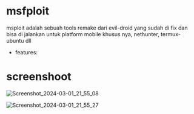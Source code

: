 # msfploit
msploit adalah sebuah tools remake dari evil-droid yang sudah di fix dan bisa di jalankan untuk platform mobile khusus nya, nethunter, termux-ubuntu dll 

- features:

# screenshoot
![Screenshot_2024-03-01_21_55_08](https://github.com/K1M4K-ID/msfploit/assets/46388169/10441706-1bfa-4a53-9644-278a11f9e23b)

![Screenshot_2024-03-01_21_55_27](https://github.com/K1M4K-ID/msfploit/assets/46388169/549b7b8d-d88e-4b32-8405-51136dd9d1c3)


